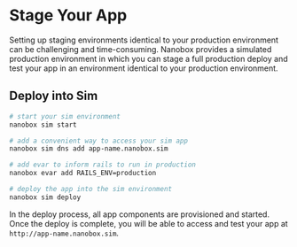 # Stage Your App

Setting up staging environments identical to your production environment can be challenging and time-consuming. Nanobox provides a simulated production environment in which you can stage a full production deploy and test your app in an environment identical to your production environment.

## Deploy into Sim

```bash
# start your sim environment
nanobox sim start

# add a convenient way to access your sim app
nanobox sim dns add app-name.nanobox.sim

# add evar to inform rails to run in production
nanobox evar add RAILS_ENV=production

# deploy the app into the sim environment
nanobox sim deploy
```

In the deploy process, all app components are provisioned and started. Once the deploy is complete, you will be able to access and test your app at `http://app-name.nanobox.sim`.
